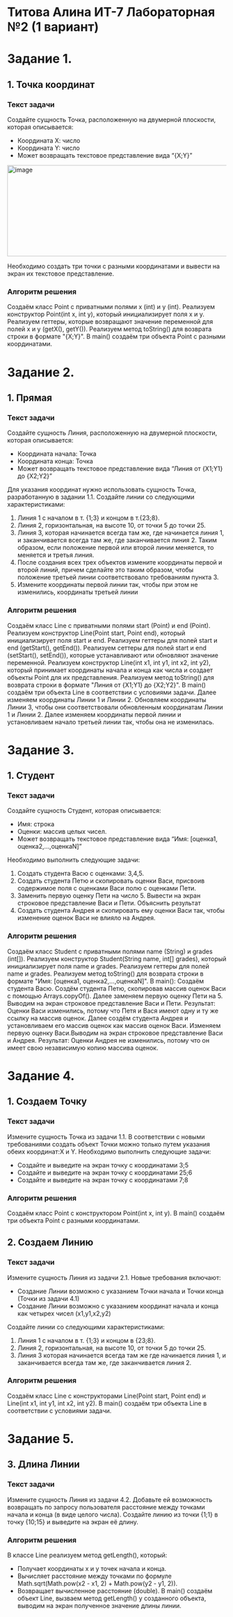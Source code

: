 # Титова Алина ИТ-7 Лабораторная №2 (1 вариант)

# Задание 1.
## 1. Точка координат
### Текст задачи
Создайте сущность Точка, расположенную на двумерной плоскости, которая описывается:
* Координата Х: число
* Координата Y: число
* Может возвращать текстовое представление вида “{X;Y}”
<img width="1402" height="209" alt="image" src="https://github.com/user-attachments/assets/b792aa72-ebd1-4e91-b139-0d5dcb42e6c0" />

Необходимо создать три точки с разными координатами и вывести на экран их текстовое представление.
### Алгоритм решения
Создаём класс Point с приватными полями x (int) и y (int). Реализуем конструктор Point(int x, int y), который инициализирует поля x и y. Реализуем геттеры, которые возвращают значение переменной для полей x и y (getX(), getY()). Реализуем метод toString() для возврата строки в формате "{X;Y}". 
В main() создаём три объекта Point с разными координатами.

# Задание 2.
## 1. Прямая
### Текст задачи
Создайте сущность Линия, расположенную на двумерной плоскости, которая описывается:
* Координата начала: Точка
* Координата конца: Точка
* Может возвращать текстовое представление вида “Линия от {X1;Y1} до {X2;Y2}”

Для указания координат нужно использовать сущность Точка, разработанную в задании 1.1. Создайте линии со следующими характеристиками:
1. Линия 1 с началом в т. {1;3} и концом в т.{23;8}.
2. Линия 2, горизонтальная, на высоте 10, от точки 5 до точки 25.
3. Линия 3, которая начинается всегда там же, где начинается линия 1, и заканчивается всегда там же, где заканчивается линия 2. Таким образом, если положение первой или второй линии меняется, то меняется и третья линия.
4. После создания всех трех объектов измените координаты первой и второй линий, причем сделайте это таким образом, чтобы положение третьей линии соответствовало требованиям пункта 3.
5. Измените координаты первой линии так, чтобы при этом не изменились, координаты третьей линии
### Алгоритм решения
Создаём класс Line с приватными полями start (Point) и end (Point). Реализуем конструктор Line(Point start, Point end), который инициализирует поля start и end. Реализуем геттеры для полей start и end (getStart(), getEnd()). Реализуем сеттеры для полей start и end (setStart(), setEnd()), которые устанавливают или обновляют значение переменной. Реализуем конструктор Line(int x1, int y1, int x2, int y2), который принимает координаты начала и конца как числа и создает объекты Point для их представления. Реализуем метод toString() для возврата строки в формате "Линия от {X1;Y1} до {X2;Y2}". 
В main() создаём три объекта Line в соответствии с условиями задачи.
Далее изменяем координаты Линии 1 и Линии 2. Обновляем координаты Линии 3, чтобы они соответствовали обновленным координатам Линии 1 и Линии 2.
Далее изменяем координаты первой линии и установливаем начало третьей линии так, чтобы она не изменилась.

# Задание 3.
## 1. Студент
### Текст задачи
Создайте сущность Студент, которая описывается:
* Имя: строка
* Оценки: массив целых чисел.
* Может возвращать текстовое представление вида “Имя: [оценка1, оценка2,…,оценкаN]”

Необходимо выполнить следующие задачи:
1. Создать студента Васю с оценками: 3,4,5.
2. Создать студента Петю и скопировать оценки Васи, присвоив содержимое поля с оценками Васи полю с оценками Пети.
3. Заменить первую оценку Пети на число 5. Вывести на экран строковое представление Васи и Пети. Объяснить результат
4. Создать студента Андрея и скопировать ему оценки Васи так, чтобы изменение оценок Васи не влияло на Андрея.
### Алгоритм решения
Создаём класс Student с приватными полями name (String) и grades (int[]). Реализуем конструктор Student(String name, int[] grades), который инициализирует поля name и grades. Реализуем геттеры для полей name и grades. Реализуем метод toString() для возврата строки в формате "Имя: [оценка1, оценка2,…,оценкаN]".
В main(): Создаём студента Васю. Создём студента Петю, скопировав массив оценок Васи с помощью Arrays.copyOf().
Далее заменяем первую оценку Пети на 5. Выводим на экран строковое представление Васи и Пети. Результат: Оценки Васи изменились, потому что Петя и Вася имеют одну и ту же ссылку на массив оценок.
Далее создём студента Андрея и установливаем его массив оценок как массив оценок Васи. Изменяем первую оценку Васи.Выводим на экран строковое представление Васи и Андрея. Результат: Оценки Андрея не изменились, потому что он имеет свою независимую копию массива оценок.

# Задание 4.
## 1. Создаем Точку
### Текст задачи
Измените сущность Точка из задачи 1.1. В соответствии с новыми требованиями создать объект Точки можно только путем указания обеих координат:X и Y.
Необходимо выполнить следующие задачи:
* Создайте и выведите на экран точку с координатами 3;5
* Создайте и выведите на экран точку с координатами 25;6
* Создайте и выведите на экран точку с координатами 7;8
### Алгоритм решения
Создаём класс Point с конструктором Point(int x, int y). 
В main() создаём три объекта Point с разными координатами.

## 2. Создаем Линию
### Текст задачи
Измените сущность Линия из задачи 2.1. Новые требования включают:
* Создание Линии возможно с указанием Точки начала и Точки конца (Точки из задачи 4.1)
* Создание Линии возможно с указанием координат начала и конца как четырех чисел (x1,y1,x2,y2)
  
Создайте линии со следующими характеристиками:
1. Линия 1 с началом в т. {1;3} и концом в {23;8}.
2. Линия 2, горизонтальная, на высоте 10, от точки 5 до точки 25.
3. Линия 3 которая начинается всегда там же где начинается линия 1, и заканчивается всегда там же, где заканчивается линия 2.
### Алгоритм решения
Создаём класс Line с конструкторами Line(Point start, Point end) и Line(int x1, int y1, int x2, int y2).
В main() создаём три объекта Line в соответствии с условиями задачи.

# Задание 5.
## 3. Длина Линии
### Текст задачи
Измените сущность Линия из задачи 4.2. Добавьте ей возможность возвращать по запросу пользователя расстояние между точками начала и конца (в виде целого числа). Создайте линию из точки {1;1} в точку {10;15} и выведите на экран её длину.
### Алгоритм решения
В классе Line реализуем метод getLength(), который:
*  Получает координаты x и y точек начала и конца.
*  Вычисляет расстояние между точками по формуле Math.sqrt(Math.pow(x2 - x1, 2) + Math.pow(y2 - y1, 2)).
*  Возвращает вычисленное расстояние (double).
В main() создаём объект Line, вызваем метод getLength() у созданного объекта, выводим на экран полученное значение длины линии.
